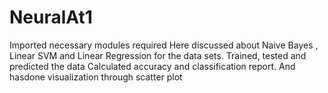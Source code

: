 # NeuralAt1
Imported necessary modules required
Here discussed about Naive Bayes , Linear SVM and Linear Regression for the data sets.
Trained, tested and predicted the data
Calculated accuracy and classification report.
And hasdone visualization through scatter plot

